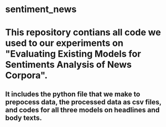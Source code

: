 # sentiment_news
# This repository contians all code we used to our experiments on "Evaluating Existing Models for Sentiments Analysis of News Corpora". 

## It includes the python file that we make to prepocess data, the processed data as csv files, and codes for all three models on headlines and body texts.